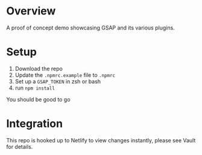 # Overview

A proof of concept demo showcasing GSAP and its various plugins. 

# Setup

1. Download the repo
2. Update the ```.npmrc.example``` file to ```.npmrc```
3. Set up a ```GSAP_TOKEN``` in zsh or bash
4. run ```npm install```

You should be good to go

# Integration

This repo is hooked up to Netlify to view changes instantly, please see Vault for details.
